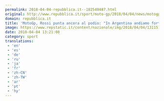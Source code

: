 ```yaml
---
permalink: 2018-04-04-repubblica.it--182540487.html
original: http://www.repubblica.it/sport/moto-gp/2018/04/04/news/motogp_rossi_punta_ancora_al_podio_in_argentina_andiamo_forte_-192945981/?rss
domain: repubblica.it
title: 'MotoGp, Rossi punta ancora al podio: "In Argentina andiamo forte"'
image: https://www.repstatic.it/content/nazionale/img/2018/04/04/131151892-0396ebf0-c8ed-4824-8e4c-4bf8dc237ef1.jpg
date: 2018-04-04 13:21:08
category: sport
translations: 
 - 'en'
 - 'es'
 - 'de'
 - 'ru'
 - 'ja'
 - 'fr'
 - 'zh-CN'
 - 'zh-TW'
 - 'ar'
 - 'pt'
 - 'hy'
---
```


